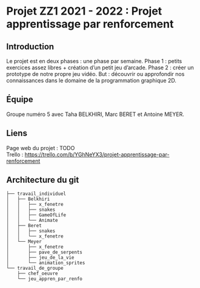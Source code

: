 # Projet ZZ1 2021 - 2022 : Projet apprentissage par renforcement

## Introduction
Le projet est en deux phases : une phase par semaine. Phase 1 : petits exercices assez libres + création d’un petit jeu d’arcade. Phase 2 : créer un prototype de notre propre jeu vidéo. But : découvrir ou approfondir nos connaissances dans le domaine de la programmation graphique 2D.

## Équipe
Groupe numéro 5 avec Taha BELKHIRI, Marc BERET et Antoine MEYER.

## Liens
Page web du projet : TODO      
Trello : https://trello.com/b/YGhNeYX3/projet-apprentissage-par-renforcement

## Architecture du git
```
├── travail_individuel    
│   ├── Belkhiri    
│   │   ├── x_fenetre
│   │   ├── snakes
│   │   ├── GameOfLife
│   │   └── Animate
│   ├── Beret
│   │   ├── snakes 
│   │   └── x_fenetre
│   └── Meyer  
│       ├── x_fenetre
│       ├── pave_de_serpents
│       ├── jeu_de_la_vie
│       └── animation_sprites
└── travail_de_groupe   
    ├── chef_oeuvre   
    └── jeu_appren_par_renfo    
```
